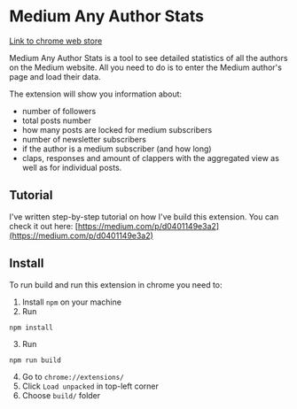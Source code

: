 # Medium Any Author Stats

[Link to chrome web store](https://chrome.google.com/webstore/detail/medium-any-author-stats/ahepaemleacieeongldddhambknoomof)

Medium Any Author Stats is a tool to see detailed statistics of all the authors on the Medium website. All you need to do is to enter the Medium author's page and load their data.

The extension will show you information about:
- number of followers
- total posts number
- how many posts are locked for medium subscribers
- number of newsletter subscribers
- if the author is a medium subscriber (and how long)
- claps, responses and amount of clappers with the aggregated view as well as for individual posts.

## Tutorial
I've written step-by-step tutorial on how I've build this extension. You can check it out here: 
[https://medium.com/p/d0401149e3a2](https://medium.com/p/d0401149e3a2)

## Install
To run build and run this extension in chrome you need to:
1. Install `npm` on your machine
2. Run
```
npm install
```
3. Run
```
npm run build
```
4. Go to `chrome://extensions/`
5. Click `Load unpacked` in top-left corner
6. Choose `build/` folder
 